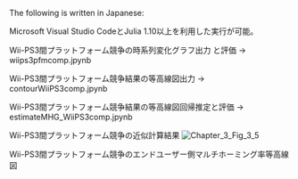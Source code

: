 The following is written in Japanese:

Microsoft Visual Studio CodeとJulia 1.10以上を利用した実行が可能。

Wii-PS3間プラットフォーム競争の時系列変化グラフ出力 と評価 -> wiips3pfmcomp.jpynb

Wii-PS3間プラットフォーム競争結果の等高線図出力 -> contourWiiPS3comp.jpynb

Wii-PS3間プラットフォーム競争結果の等高線図回帰推定と評価 -> estimateMHG_WiiPS3comp.jpynb

Wii-PS3間プラットフォーム競争の近似計算結果
![Chapter_3_Fig_3_5](https://github.com/user-attachments/assets/f32b2565-7e2f-4b6d-a857-038ddeac54df)

Wii-PS3間プラットフォーム競争のエンドユーザー側マルチホーミング率等高線図
